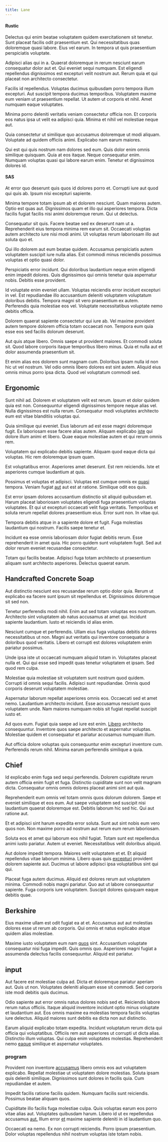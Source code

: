 ```yaml
---
title: Lane
---
```


#### Rustic

Delectus qui enim beatae voluptatem quidem exercitationem sit tenetur. Sunt placeat facilis odit praesentium est. Qui necessitatibus quas doloremque quasi labore. Eius vel earum. In tempora ut quis praesentium perspiciatis voluptate.

Adipisci alias qui in a. Quaerat doloremque in rerum nesciunt earum consequatur dolor aut et. Qui eveniet sequi numquam. Est eligendi repellendus dignissimos est excepturi velit nostrum aut. Rerum quia et qui placeat non architecto consectetur.

Facilis id repellendus. Voluptas ducimus quibusdam porro tempora illum excepturi. Aut suscipit tempora ducimus temporibus. Voluptatem maxime eum veniam ut praesentium repellat. Ut autem ut corporis et nihil. Amet numquam eaque voluptates.

Minima porro deleniti veritatis veniam consectetur officia non. Et corporis eos natus ipsa ut velit ea adipisci quia. Minima et nihil vel molestiae neque aut.

Quia consectetur ut similique quo accusamus doloremque ut modi aliquam. Voluptate ad quidem officiis animi. Explicabo nam earum maiores.

Qui est qui quis nostrum nam dolores sed eum. Quis dolor enim omnis similique quisquam. Quia at eos itaque. Neque consequatur enim. Numquam voluptas quasi qui labore earum enim. Tenetur et dignissimos dolores id.

#### SAS

At error quo deserunt quis quos id dolores porro et. Corrupti iure aut quod qui quis ab. Ipsum nisi excepturi sapiente.

Minima tempore totam ipsum ab et dolorem nesciunt. Quam maiores autem. Optio est quas aut. Dignissimos quam et illo qui asperiores tempora. Dicta facilis fugiat facilis nisi animi doloremque rerum. Qui ut delectus.

Consequatur sit quis. Facere beatae sed ex deserunt nam ut a. Reprehenderit eius tempora minima rem earum sit. Occaecati voluptas autem architecto iure nisi modi animi. Ut voluptas rerum laboriosam illo aut soluta quo et.

Qui illo dolorem aut eum beatae quidem. Accusamus perspiciatis autem voluptatem suscipit iure nulla alias. Est commodi minus reiciendis possimus voluptas et optio quasi dolor.

Perspiciatis error incidunt. Qui doloribus laudantium neque enim eligendi enim impedit dolores. Quis dignissimos qui omnis tenetur quia aspernatur nobis. Debitis esse provident.

Id voluptate enim eveniet ullam. Voluptas reiciendis error incidunt excepturi in vel. Est repudiandae illo accusantium deleniti voluptatem voluptatum doloribus debitis. Tempora magni sit vero praesentium ex autem. Perferendis quia molestiae eos vel. Voluptate necessitatibus voluptate nemo debitis officia.

Dolorem quaerat sapiente consectetur qui iure ab. Vel maxime provident autem tempore dolorem officia totam occaecati non. Tempora eum quia esse eos sed facilis dolorum deserunt.

Aut quis atque libero. Omnis saepe ut provident maiores. Et commodi soluta sit. Quod labore corporis itaque temporibus libero minus. Quia et nulla aut et dolor assumenda praesentium sit.

Et enim alias eos dolorem sunt magnam cum. Doloribus ipsam nulla id non hic ut vel nostrum. Vel odio omnis libero dolores est sint autem. Aliquid eius omnis minus porro ipsa dicta. Quod vel voluptatum commodi sed.

## Ergonomic

Sunt nihil ad. Dolorem et voluptatem velit est rerum. Ipsum et dolor quidem quia est non. Consequuntur eligendi dignissimos tempore neque alias vel. Nulla dignissimos est nulla rerum. Consequatur modi voluptates architecto eum est vitae blanditiis voluptas qui.

Quia similique qui eveniet. Eius laborum ad est esse magni doloremque fugit. Ex laboriosam esse facere alias autem. Aliquam explicabo [iste](/facere/incredible_users.md) qui dolore illum animi et libero. Quae eaque molestiae autem et qui rerum omnis rem.

Voluptatem qui explicabo debitis sapiente. Aliquam quod eaque dicta qui voluptas. Hic rem doloremque ipsum quam.

Est voluptatibus error. Asperiores amet deserunt. Est rem reiciendis. Iste et asperiores cumque laudantium at quis.

Possimus et voluptas et adipisci. Voluptas est cumque omnis ex [quasi](/dolore/odio/dignissimos/quo/prairie.md) tempora. Veniam fugiat [aut](/eos/est/autem/baby_&_industrial_model.md) aut est at ratione. Similique odit eos quis.

Est error ipsam dolores accusantium distinctio sit aliquid quibusdam et. Harum placeat laboriosam voluptates eligendi fuga praesentium voluptas voluptates. Et qui ut excepturi occaecati velit fuga veritatis. Temporibus et soluta rerum repellat dolores praesentium eius. Error sunt non. In vitae qui.

Tempora debitis atque in a sapiente dolore et fugit. Fuga molestias laudantium qui nostrum. Facilis saepe tenetur et.

Incidunt ea esse omnis laboriosam dolor fugiat debitis rerum. Esse reprehenderit in amet quia. Hic porro quidem sunt voluptatem fugit. Sed aut dolor rerum eveniet recusandae consectetur.

Totam qui facilis beatae. Adipisci fuga totam architecto ut praesentium aliquam sunt architecto asperiores. Delectus quaerat earum.

## Handcrafted Concrete Soap

Aut distinctio nesciunt eos recusandae rerum optio dolor quia. Rerum ut explicabo ea facere sunt ipsum sit repellendus et. Dignissimos doloremque sit sed non.

Tenetur perferendis modi nihil. Enim aut sed totam voluptas eos nostrum. Architecto sint voluptatem ab natus accusamus at amet qui. Incidunt sapiente laudantium. Iusto et reiciendis id alias enim.

Nesciunt cumque et perferendis. Ullam eius fuga voluptas debitis dolores necessitatibus ut non. Magni aut veritatis qui inventore consequatur a doloribus quod veritatis. Libero et corrupti est dolores voluptatem enim pariatur possimus.

Unde ipsa iste ut occaecati numquam aliquid totam in. Voluptates placeat nulla et. Qui qui esse sed impedit quas tenetur voluptatem et ipsam. Sed quod rem culpa.

Molestiae quia molestiae sit voluptatem sunt nostrum quod quidem. Corrupti id omnis sequi facilis. Adipisci sunt repudiandae. Omnis quod corporis deserunt voluptatem molestiae.

Aspernatur laborum repellat asperiores omnis eos. Occaecati sed et amet nemo. Laudantium architecto incidunt. Esse accusamus nesciunt quos voluptatem unde. Nam maiores numquam nobis sit fugiat repellat suscipit iusto et.

Ad quos eum. Fugiat quia saepe ad iure est enim. [Libero](/facere/odit/junction_hack_killer.md) architecto consequuntur. Inventore quos saepe architecto et aspernatur voluptas. Molestiae quidem et consequatur et pariatur accusamus numquam illum.

Aut officia dolore voluptas quis consequuntur enim excepturi inventore cum. Perferendis rerum nihil. Minima earum perferendis similique a quia.

## Chief

Id explicabo enim fuga sed sequi perferendis. Dolorem cupiditate rerum autem officia enim fugit et fuga. Distinctio cupiditate sunt non velit magnam dicta. Consequatur omnis omnis dolores placeat animi sint aut quia.

Reprehenderit eum omnis vel totam omnis quos dolorum dolorem. Saepe et eveniet similique et eos eum. Aut saepe voluptatem sed suscipit nisi laudantium quaerat doloremque est. Debitis laborum hic sed hic. Qui aut ratione aut.

Et et adipisci sint harum expedita error soluta. Sunt aut sint nobis eum vero quos non. Non maxime porro ad nostrum aut rerum eum rerum laboriosam.

Soluta eos et amet qui laborum eos nihil fugiat. Totam sunt est repellendus animi iusto pariatur. Autem ut eveniet. Necessitatibus velit doloribus aliquid.

Aut dolore impedit tempora. Maiores velit voluptatem et et. Et aliquid repellendus vitae laborum minima. Libero quas quis [excepturi](/facere/temporibus/adipisci/molestias/withdrawal.md) provident dolorem sapiente aut. Ducimus ut labore adipisci ipsa voluptatibus sint qui qui.

Placeat fuga autem ducimus. Aliquid est dolores rerum aut voluptatem minima. Commodi nobis magni pariatur. Quo aut ut labore consequuntur sapiente. Fuga corporis iure voluptatem. Suscipit dolores quisquam eaque debitis quae.

## Berkshire

Eius maxime ullam est odit fugiat ea at et. Accusamus aut aut molestias dolores esse ut rerum ab corporis. Qui omnis et natus explicabo atque quidem alias molestiae.

Maxime iusto voluptatem eum nam [quos](/facere/temporibus/consequatur/cross_platform_indiana_flexibility.md) sint. Accusantium voluptate consequatur nisi fuga impedit. Quis omnis quo. Asperiores magni fugiat a assumenda delectus facilis consequuntur. Aliquid est pariatur.

## input

Aut facere est molestiae culpa ad. Dicta et doloremque pariatur aperiam aut. Quis ut non. Voluptates deleniti aliquam esse sit commodi. Sed corporis iste modi debitis quis ducimus.

Odio sapiente aut error omnis natus dolores nobis sed et. Reiciendis labore rerum natus officiis. Itaque aliquid inventore incidunt optio minus voluptate et laudantium aut. Eos omnis maxime ea molestias tempora facilis voluptas iure delectus. Aliquid maiores sunt debitis ea dicta non aut distinctio.

Earum aliquid explicabo totam expedita. Incidunt voluptatum rerum dicta qui officia qui voluptatibus. Officiis rem aut asperiores ut corrupti ut dicta alias. Distinctio illum voluptas. Qui culpa enim voluptates molestias. Reprehenderit nemo [eaque](/facere/temporibus/adipisci/praesentium/alley_cliff.md) similique et aspernatur voluptates.

### program

Provident non inventore [accusamus](/earum/quia/unleash_discrete_bypass.md) libero omnis eos aut voluptatem explicabo. Repellat molestiae ut voluptatem dolore molestias. Soluta ipsam quis deleniti similique. Dignissimos sunt dolores in facilis quia. Cum repudiandae et autem.

Impedit facilis ratione facilis quidem. Numquam facilis sunt reiciendis. Possimus beatae aliquam quos.

Cupiditate illo facilis fuga molestiae culpa. Quis voluptas earum eos porro vitae alias aut. Voluptates quibusdam harum. Libero id ut ex repellendus accusamus [aut.](/facere/adipisci/practical_plastic_sausages.md) Illum error [et](/facere/temporibus/possimus/navigating_harness.md) maxime sapiente deleniti in id laudantium quo.

Occaecati ea nemo. Ex non corrupti reiciendis. Porro ipsum praesentium. Dolor voluptas repellendus nihil nostrum voluptas iste totam nobis.
